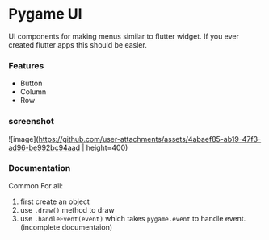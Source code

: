 # Pygame UI
UI components for making menus similar to flutter widget. If you ever created flutter apps this should be easier.
### Features
- Button
- Column
- Row
### screenshot
![image](https://github.com/user-attachments/assets/4abaef85-ab19-47f3-ad96-be992bc94aad | height=400) 

### Documentation
Common For all:
1. first create an object
2. use `.draw()` method to draw
3. use `.handleEvent(event)` which takes `pygame.event` to handle event.
(incomplete documentaion)
